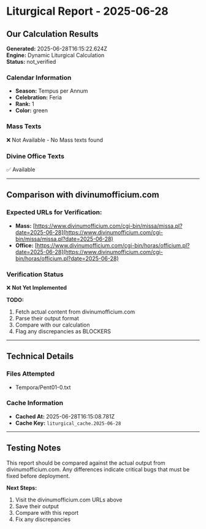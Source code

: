 # Liturgical Report - 2025-06-28

## Our Calculation Results

**Generated:** 2025-06-28T16:15:22.624Z  
**Engine:** Dynamic Liturgical Calculation  
**Status:** not_verified

### Calendar Information
- **Season:** Tempus per Annum
- **Celebration:** Feria
- **Rank:** 1
- **Color:** green

### Mass Texts
❌ Not Available - No Mass texts found

### Divine Office Texts  
✅ Available

---

## Comparison with divinumofficium.com

### Expected URLs for Verification:
- **Mass:** [https://www.divinumofficium.com/cgi-bin/missa/missa.pl?date=2025-06-28](https://www.divinumofficium.com/cgi-bin/missa/missa.pl?date=2025-06-28)
- **Office:** [https://www.divinumofficium.com/cgi-bin/horas/officium.pl?date=2025-06-28](https://www.divinumofficium.com/cgi-bin/horas/officium.pl?date=2025-06-28)

### Verification Status
❌ **Not Yet Implemented**

**TODO:**
1. Fetch actual content from divinumofficium.com
2. Parse their output format
3. Compare with our calculation
4. Flag any discrepancies as BLOCKERS

---

## Technical Details

### Files Attempted
- Tempora/Pent01-0.txt

### Cache Information
- **Cached At:** 2025-06-28T16:15:08.781Z
- **Cache Key:** `liturgical_cache.2025-06-28`

---

## Testing Notes

This report should be compared against the actual output from divinumofficium.com.
Any differences indicate critical bugs that must be fixed before deployment.

**Next Steps:**
1. Visit the divinumofficium.com URLs above
2. Save their output 
3. Compare with this report
4. Fix any discrepancies

